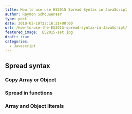 ```yaml
---
title: How to use use ES2015 Spread Syntax in JavaScript
author: Raymon Schouwenaar
type: post
date: 2018-02-10T22:16:21+00:00
url: /how-to-use-the-ES2015-spread-syntax-in-JavaScript/
featured_image:  ES2015-set.jpg
draft: true
categories:
  - Javascript
---
```


## Spread syntax



### Copy Array or Object

### Spread in functions

### Array and Object literals

